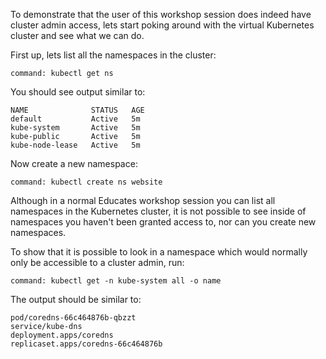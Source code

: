 To demonstrate that the user of this workshop session does indeed have cluster
admin access, lets start poking around with the virtual Kubernetes cluster and
see what we can do.

First up, lets list all the namespaces in the cluster:

```terminal:execute
command: kubectl get ns
```

You should see output similar to:

```
NAME              STATUS   AGE
default           Active   5m
kube-system       Active   5m
kube-public       Active   5m
kube-node-lease   Active   5m
```

Now create a new namespace:

```terminal:execute
command: kubectl create ns website
```

Although in a normal Educates workshop session you can list all namespaces
in the Kubernetes cluster, it is not possible to see inside of namespaces
you haven't been granted access to, nor can you create new namespaces.

To show that it is possible to look in a namespace which would normally
only be accessible to a cluster admin, run:

```terminal:execute
command: kubectl get -n kube-system all -o name
```

The output should be similar to:

```
pod/coredns-66c464876b-qbzzt
service/kube-dns
deployment.apps/coredns
replicaset.apps/coredns-66c464876b
```
